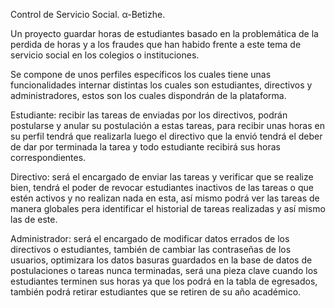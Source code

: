 Control de Servicio Social.
α-Betizhe.


Un proyecto guardar horas de estudiantes basado en la problemática de la perdida de horas y a los fraudes que han habido frente a este tema de servicio social en los colegios o instituciones.

Se compone de unos perfiles específicos los cuales tiene unas funcionalidades internar distintas los cuales son estudiantes, directivos y administradores, estos son los cuales dispondrán de la plataforma.

Estudiante: recibir las tareas de enviadas por los directivos, podrán postularse y anular su postulación a estas tareas, para recibir unas horas en su perfil tendrá que realizarla luego el directivo que la envió tendrá el deber de dar por terminada la tarea y todo estudiante recibirá sus horas correspondientes.

Directivo: será el encargado de enviar las tareas y verificar que se realize bien, tendrá el poder de revocar estudiantes inactivos de las tareas o que estén activos y no realizan nada en esta, así mismo podrá ver las tareas de manera globales pera identificar el historial de tareas realizadas y así mismo las de este.

Administrador: será el encargado de modificar datos errados de los directivos o estudiantes, también de cambiar las contraseñas de los usuarios, optimizara los datos basuras guardados en la base de datos de postulaciones o tareas nunca terminadas, será una pieza clave cuando los estudiantes terminen sus horas ya que los podrá en la tabla de egresados, también podrá retirar estudiantes que se retiren de su año académico.

